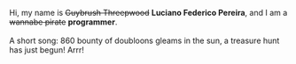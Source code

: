 Hi, my name is ~~Guybrush Threepwood~~ **Luciano Federico Pereira**, and I am a ~~wannabe pirate~~ **programmer**.<br><br>A short song: 860 bounty of doubloons gleams in the sun, a treasure hunt has just begun! Arrr!
